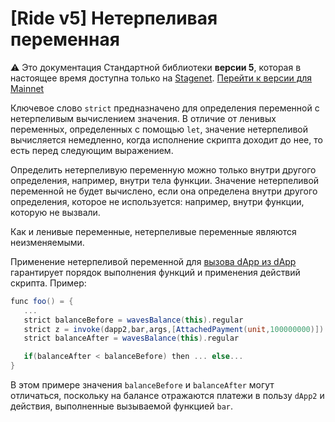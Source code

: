 # [Ride v5] Нетерпеливая переменная

:warning: Это документация Стандартной библиотеки **версии 5**, которая в настоящее время доступна только на [Stagenet](/ru/blockchain/blockchain-network/). [Перейти к версии для Mainnet](/ru/ride/variables/)

Ключевое слово `strict` предназначено для определения переменной с нетерпеливым вычислением значения. В отличие от ленивых переменных, определенных с помощью `let`, значение нетерпеливой вычисляется немедленно, когда исполнение скрипта доходит до нее, то есть перед следующим выражением.

Определить нетерпеливую переменную можно только внутри другого определения, например, внутри тела функции. Значение нетерпеливой переменной не будет вычислено, если она определена внутри другого определения, которое не используется: например, внутри функции, которую не вызвали.

Как и ленивые переменные, нетерпеливые переменные являются неизменяемыми.

Применение нетерпеливой переменной для [вызова dApp из dApp](/ru/ride/advanced/dapp-to-dapp) гарантирует порядок выполнения функций и применения действий скрипта. Пример:

```scala
func foo() = {
   ...
   strict balanceBefore = wavesBalance(this).regular
   strict z = invoke(dapp2,bar,args,[AttachedPayment(unit,100000000)])
   strict balanceAfter = wavesBalance(this).regular

   if(balanceAfter < balanceBefore) then ... else...
}
```

В этом примере значения `balanceBefore` и `balanceAfter` могут отличаться, поскольку на балансе отражаются платежи в пользу `dApp2` и действия, выполненные вызываемой функцией `bar`.
